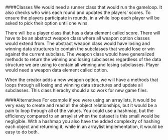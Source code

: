 ####Classes
We would need a runner class that would run the gameloop.
    It also checks who wins each round and updates the players' scores.
        To ensure the players participate in rounds, in a while loop each player will be asked to pick their option until one wins.

There will be a player class that has a data element called score.
    There will have to be an abstract weapon class where all weapon option classes would extend from.
    The abstract weapon class would have losing and winning data structures to contain the subclasses that would lose or win against the current subclass.
    The weapon class would have generalized methods to return the winning and losing subclasses regardless of the data structure we are using to contain all winning and losing subclasses.
    Player would need a weapon data element called option.

When the creator adds a new weapon option, we will have a methods that loops through all losing and winning data structures and update all subclasses.
This class hierachy should also work for new game files.

####Alternatives
For example if you were using an arraylists, it would be very easy to create and read all the object relationships, but it would be a pain to loop through all of the values.
You could use a hashmap, but the efficiency compared to an arraylist when the dataset is this small would be negligible.
With a hashmap you also have the added complexity of hashing each object and returning it, while in an arraylist implementation, it would be easy to do both.